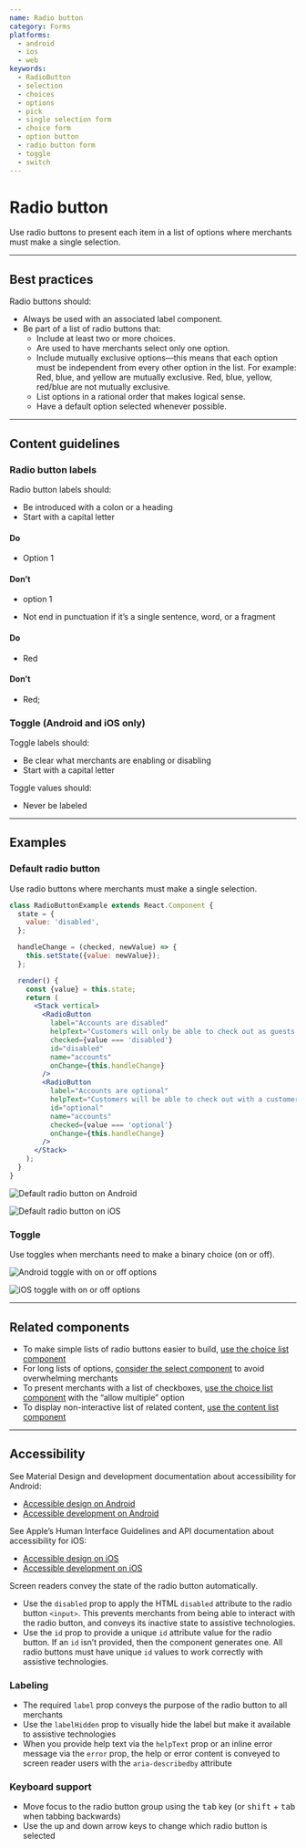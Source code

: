 ```yaml
---
name: Radio button
category: Forms
platforms:
  - android
  - ios
  - web
keywords:
  - RadioButton
  - selection
  - choices
  - options
  - pick
  - single selection form
  - choice form
  - option button
  - radio button form
  - toggle
  - switch
---
```


# Radio button

Use radio buttons to present each item in a list of options where merchants must
make a single selection.

---

## Best practices

Radio buttons should:

- Always be used with an associated label component.
- Be part of a list of radio buttons that:
  - Include at least two or more choices.
  - Are used to have merchants select only one option.
  - Include mutually exclusive options—this means that each option must be
    independent from every other option in the list. For example: Red, blue, and
    yellow are mutually exclusive. Red, blue, yellow, red/blue are not mutually
    exclusive.
  - List options in a rational order that makes logical sense.
  - Have a default option selected whenever possible.

---

## Content guidelines

### Radio button labels

Radio button labels should:

- Be introduced with a colon or a heading
- Start with a capital letter

<!-- usagelist -->

#### Do

- Option 1

#### Don’t

- option 1

<!-- end -->

- Not end in punctuation if it’s a single sentence, word, or a fragment

<!-- usagelist -->

#### Do

- Red

#### Don’t

- Red;

<!-- end -->

### Toggle (Android and iOS only)

Toggle labels should:

- Be clear what merchants are enabling or disabling
- Start with a capital letter

Toggle values should:

- Never be labeled

---

## Examples

### Default radio button

Use radio buttons where merchants must make a single selection.

```jsx
class RadioButtonExample extends React.Component {
  state = {
    value: 'disabled',
  };

  handleChange = (checked, newValue) => {
    this.setState({value: newValue});
  };

  render() {
    const {value} = this.state;
    return (
      <Stack vertical>
        <RadioButton
          label="Accounts are disabled"
          helpText="Customers will only be able to check out as guests."
          checked={value === 'disabled'}
          id="disabled"
          name="accounts"
          onChange={this.handleChange}
        />
        <RadioButton
          label="Accounts are optional"
          helpText="Customers will be able to check out with a customer account or as a guest."
          id="optional"
          name="accounts"
          checked={value === 'optional'}
          onChange={this.handleChange}
        />
      </Stack>
    );
  }
}
```

<!-- content-for: android -->

![Default radio button on Android](/public_images/components/RadioButton/android/default@2x.png)

<!-- /content-for -->

<!-- content-for: ios -->

![Default radio button on iOS](/public_images/components/RadioButton/ios/default@2x.png)

<!-- /content-for -->

### Toggle

<!-- example-for: android, ios -->

Use toggles when merchants need to make a binary choice (on or off).

<!-- content-for: android -->

![Android toggle with on or off options](/public_images/components/RadioButton/android/toggle@2x.png)

<!-- /content-for -->

<!-- content-for: ios -->

![iOS toggle with on or off options](/public_images/components/RadioButton/ios/toggle@2x.png)

<!-- /content-for -->

---

## Related components

- To make simple lists of radio buttons easier to build, [use the choice list component](https://polaris.shopify.com/components/forms/choice-list)
- For long lists of options, [consider the select component](https://polaris.shopify.com/components/forms/select) to avoid overwhelming merchants
- To present merchants with a list of checkboxes, [use the choice list component](https://polaris.shopify.com/components/forms/choice-list) with the “allow multiple” option
- To display non-interactive list of related content, [use the content list component](https://polaris.shopify.com/components/lists-and-tables/list)

---

## Accessibility

<!-- content-for: android -->

See Material Design and development documentation about accessibility for Android:

- [Accessible design on Android](https://material.io/design/usability/accessibility.html)
- [Accessible development on Android](https://developer.android.com/guide/topics/ui/accessibility/)

<!-- /content-for -->

<!-- content-for: ios -->

See Apple’s Human Interface Guidelines and API documentation about accessibility for iOS:

- [Accessible design on iOS](https://developer.apple.com/design/human-interface-guidelines/ios/app-architecture/accessibility/)
- [Accessible development on iOS](https://developer.apple.com/accessibility/ios/)

<!-- /content-for -->

<!-- content-for: web -->

Screen readers convey the state of the radio button automatically.

- Use the `disabled` prop to apply the HTML `disabled` attribute to the radio button `<input>`. This prevents merchants from being able to interact with the radio button, and conveys its inactive state to assistive technologies.
- Use the `id` prop to provide a unique `id` attribute value for the radio button. If an `id` isn’t provided, then the component generates one. All radio buttons must have unique `id` values to work correctly with assistive technologies.

### Labeling

- The required `label` prop conveys the purpose of the radio button to all merchants
- Use the `labelHidden` prop to visually hide the label but make it available to assistive technologies
- When you provide help text via the `helpText` prop or an inline error message via the `error` prop, the help or error content is conveyed to screen reader users with the `aria-describedby` attribute

### Keyboard support

- Move focus to the radio button group using the <kbd>tab</kbd> key (or <kbd>shift</kbd> + <kbd>tab</kbd> when tabbing backwards)
- Use the up and down arrow keys to change which radio button is selected

<!-- /content-for -->
